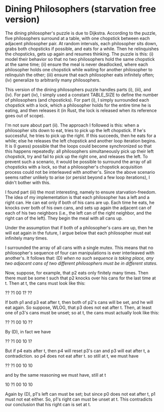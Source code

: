 Dining Philosophers (starvation free version)
=============================================

The dining philosopher's puzzle is due to Dijkstra.  According to the puzzle, five philosophers surround at a table, with one chopstick between each adjacent philosopher pair.  At random intervals, each philosopher sits down, grabs both chopsticks if possible, and eats for a while.  Then he relinquishes the chopsticks, gets up again and resumes thinking.  The puzzle is this: (i) model their behavior so that no two philosophers hold the same chopstick at the same time; (ii) ensure the meal is never deadlocked, where each philosopher holds one chopstick while waiting for another philosopher to relinquish the other; (iii) ensure that each philosopher eats infinitely often; (iv) generalize to arbitrarily many philosophers.

This version of the dining philosophers puzzle handles parts (i), (iii), and (iv).  For part (iv), I simply used a constant TABLE_SIZE to define the number of philosophers (and chposticks).  For part (i), I simply surrounded each chopstick with a lock, which a philosopher holds for the entire time he is eating, and then releases it (in Rust, the lock is released when its reference goes out of scope).

I'm not sure about part (ii).  The approach I followed is this: when a philosopher sits down to eat, tries to pick up the left chopstick.  If he's successful, he tries to pick up the right.  If this succeeds, then he eats for a while; else he releases the left chopstick and another loop iteration begins.  It is (I guess) possible that the loops could become synchronized so that this happens repeatedly: all philosophers simultaneously pick up their left chopstick, try and fail to pick up the right one, and releases the left.  To prevent such a scenario, it would be possible to surround the array of all chopsticks with a lock, so that a philosopher's chopstick acquisition process could not be interleaved with another's.  Since the above scenario seems rather unlikely to arise (or persist beyond a few loop iterations), I didn't bother with this.

I found part (iii) the most interesting, namely to ensure starvation-freedom.  The idea of my implementation is that each philosopher has a left and a right can.  He can eat only if both of his cans are up.  Each time he eats, he knocks over both of his own cans, and sets up again the adjacent can of each of his two neighbors (i.e., the left can of the right neighbor, and the right can of the left).  They begin the meal with all cans up.

Under the assumption that if both of a philosopher's cans are up, then he will eat again in the future, I argue below that each philosopher must eat infinitely many times.

I surrounded the array of all cans with a single mutex.  This means that no philosopher's sequence of four can manipulations is ever interleaved with another's. It follows that: 
(D) *when no such sequence is taking place, any two adjacent cans of two different philosophers must be in different states.*

Now, suppose, for example, that p2 eats only finitely many times.  Then there must be some t such that p2 knocks over his cans for the last time at t.  Then at t, the cans must look like this:

?? ?1 00 1? ??

If both p1 and p3 eat after t, then both of p2's cans will be set, and he will eat again.  So suppose, WLOG, that p3 does not eat after t.  Then, at least one of p3's cans must be unset; so at t, the cans must actually look like this:

?? ?1 00 10 ??

By (D), in fact we have

?? ?1 00 10 1?

But if p4 eats after t, then p4 will reset p3's can and p3 will eat after t, a contradiction.  so p4 does not eat after t.  so still at t, we must have 

?? ?1 00 10 10

and by the same reasoning we must have, still at t

10 ?1 00 10 10

Again by (D), p1's left can must be set; but since p0 does not eat after t, p1 must not eat either.  So, p1's right can must be unset at t.  This contradicts our conclusion that his right can is set at t.
